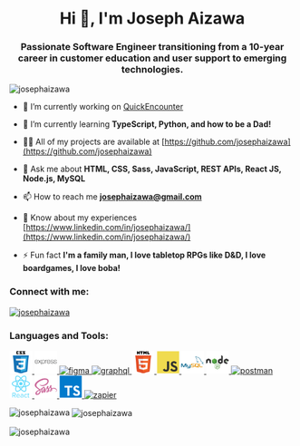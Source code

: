 <h1 align="center">Hi 👋, I'm Joseph Aizawa</h1>
<h3 align="center">Passionate Software Engineer transitioning from a 10-year career in customer education and user support to emerging technologies.</h3>

<p align="left"> <img src="https://komarev.com/ghpvc/?username=josephaizawa&label=Profile%20views&color=0e75b6&style=flat" alt="josephaizawa" /> </p>

- 🔭 I’m currently working on [QuickEncounter](https://github.com/josephaizawa/capstone-front-end)

- 🌱 I’m currently learning **TypeScript, Python, and how to be a Dad!**

- 👨‍💻 All of my projects are available at [https://github.com/josephaizawa](https://github.com/josephaizawa)

- 💬 Ask me about **HTML, CSS, Sass, JavaScript, REST APIs, React JS, Node.js, MySQL**

- 📫 How to reach me **josephaizawa@gmail.com**

- 📄 Know about my experiences [https://www.linkedin.com/in/josephaizawa/](https://www.linkedin.com/in/josephaizawa/)

- ⚡ Fun fact **I'm a family man, I love tabletop RPGs like D&D, I love boardgames, I love boba!**

<h3 align="left">Connect with me:</h3>
<p align="left">
<a href="https://linkedin.com/in/josephaizawa" target="blank"><img align="center" src="https://raw.githubusercontent.com/rahuldkjain/github-profile-readme-generator/master/src/images/icons/Social/linked-in-alt.svg" alt="josephaizawa" height="30" width="40" /></a>
</p>

<h3 align="left">Languages and Tools:</h3>
<p align="left"> <a href="https://www.w3schools.com/css/" target="_blank" rel="noreferrer"> <img src="https://raw.githubusercontent.com/devicons/devicon/master/icons/css3/css3-original-wordmark.svg" alt="css3" width="40" height="40"/> </a> <a href="https://expressjs.com" target="_blank" rel="noreferrer"> <img src="https://raw.githubusercontent.com/devicons/devicon/master/icons/express/express-original-wordmark.svg" alt="express" width="40" height="40"/> </a> <a href="https://www.figma.com/" target="_blank" rel="noreferrer"> <img src="https://www.vectorlogo.zone/logos/figma/figma-icon.svg" alt="figma" width="40" height="40"/> </a> <a href="https://graphql.org" target="_blank" rel="noreferrer"> <img src="https://www.vectorlogo.zone/logos/graphql/graphql-icon.svg" alt="graphql" width="40" height="40"/> </a> <a href="https://www.w3.org/html/" target="_blank" rel="noreferrer"> <img src="https://raw.githubusercontent.com/devicons/devicon/master/icons/html5/html5-original-wordmark.svg" alt="html5" width="40" height="40"/> </a> <a href="https://developer.mozilla.org/en-US/docs/Web/JavaScript" target="_blank" rel="noreferrer"> <img src="https://raw.githubusercontent.com/devicons/devicon/master/icons/javascript/javascript-original.svg" alt="javascript" width="40" height="40"/> </a> <a href="https://www.mysql.com/" target="_blank" rel="noreferrer"> <img src="https://raw.githubusercontent.com/devicons/devicon/master/icons/mysql/mysql-original-wordmark.svg" alt="mysql" width="40" height="40"/> </a> <a href="https://nodejs.org" target="_blank" rel="noreferrer"> <img src="https://raw.githubusercontent.com/devicons/devicon/master/icons/nodejs/nodejs-original-wordmark.svg" alt="nodejs" width="40" height="40"/> </a> <a href="https://postman.com" target="_blank" rel="noreferrer"> <img src="https://www.vectorlogo.zone/logos/getpostman/getpostman-icon.svg" alt="postman" width="40" height="40"/> </a> <a href="https://reactjs.org/" target="_blank" rel="noreferrer"> <img src="https://raw.githubusercontent.com/devicons/devicon/master/icons/react/react-original-wordmark.svg" alt="react" width="40" height="40"/> </a> <a href="https://sass-lang.com" target="_blank" rel="noreferrer"> <img src="https://raw.githubusercontent.com/devicons/devicon/master/icons/sass/sass-original.svg" alt="sass" width="40" height="40"/> </a> <a href="https://www.typescriptlang.org/" target="_blank" rel="noreferrer"> <img src="https://raw.githubusercontent.com/devicons/devicon/master/icons/typescript/typescript-original.svg" alt="typescript" width="40" height="40"/> </a> <a href="https://zapier.com" target="_blank" rel="noreferrer"> <img src="https://www.vectorlogo.zone/logos/zapier/zapier-icon.svg" alt="zapier" width="40" height="40"/> </a> </p>

<p><img align="left" src="https://github-readme-stats.vercel.app/api/top-langs?username=josephaizawa&show_icons=true&locale=en&layout=compact" alt="josephaizawa" /></p>

<p>&nbsp;<img align="center" src="https://github-readme-stats.vercel.app/api?username=josephaizawa&show_icons=true&locale=en" alt="josephaizawa" /></p>

<p><img align="center" src="https://github-readme-streak-stats.herokuapp.com/?user=josephaizawa&" alt="josephaizawa" /></p>

